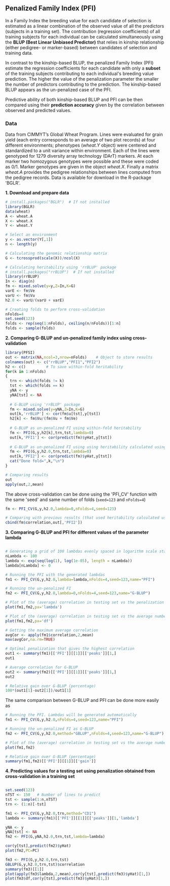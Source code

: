 ## Penalized Family Index (PFI)
In a Family Index the breeding value for each candidate of selection is estimated as a linear combination of the observed value of all the predictors (subjects in a training set). The contribution (regression coefficients) of all training subjects for each individual can be calculated simultaneously using the **BLUP (Best Linear Unbiased Predictor)** that relies in kinship relationship (either pedigree- or marker-based) between candidates of selection and training data. 

In contrast to the kinship-based BLUP, the penalized Family Index (PFI) estimate the regression coefficients for each candidate with only a **subset** of the training subjects contributing to each individual's breeding value prediction. The higher the value of the penalization parameter the smaller the number of predictors contributing to the prediction. The kinship-based BLUP appears as the un-penalized case of the PFI. 

Predictive ability of both kinship-based BLUP and PFI can be then compared using their **prediction accuracy** given by the correlation between observed and predicted values.

### Data
Data from CIMMYT’s Global Wheat Program. Lines were evaluated for grain yield (each entry corresponds to an average of two plot records) at four different environments; phenotypes (*wheat.Y* object) were centered and standardized to a unit variance within environment. Each of the lines were genotyped for 1279 diversity array technology (DArT) markers. At each marker two homozygous genotypes were possible and these were coded as 0/1. Marker genotypes are given in the object *wheat.X*. Finally a matrix *wheat.A* provides the pedigree relationships between lines computed from the pedigree records. Data is available for download in the R-package 'BGLR'.

**1. Download and prepare data**
```r
# install.packages("BGLR")  # If not installed
library(BGLR)
data(wheat)
A <- wheat.A
X <- wheat.X
Y <- wheat.Y

# Select an environment
y <- as.vector(Y[,1])
n <- length(y)

# Calculating the genomic relationship matrix
G <- tcrossprod(scale(X))/ncol(X)

# Calculating heritability using 'rrBLUP' package
# install.packages("rrBLUP")  # If not installed
library(rrBLUP)
In <- diag(n)
fm <- mixed.solve(y=y,Z=In,K=G)
varE <- fm$Ve
varU <- fm$Vu
h2.0 <- varU/(varU + varE)

# Creating folds to perform cross-validation
nFolds=4
set.seed(123)
folds <- rep(seq(1:nFolds), ceiling(n/nFolds))[1:n]
folds <- sample(folds)
```

**2. Comparing G-BLUP and un-penalized family index using cross-validation**
```r
library(PFSI)
out <- matrix(NA,ncol=3,nrow=nFolds)    # Object to store results
colnames(out) <- c("rrBLUP","PFI1","PFI2")
h2 <- c()         # To save within-fold heritability
for(k in 1:nFolds)
{
  trn <- which(folds != k)
  tst <- which(folds == k)
  yNA <- y
  yNA[tst] <- NA
  
  # G-BLUP using 'rrBLUP' package
  fm <- mixed.solve(y=yNA,Z=In,K=G)
  out[k,'rrBLUP'] <- cor(fm$u[tst],y[tst])
  h2[k] <- fm$Vu/(fm$Vu + fm$Ve)
  
  # G-BLUP as un-penalized FI using within-fold heritability
  fm <- PFI(G,y,h2[k],trn,tst,lambda=0)
  out[k,'PFI1'] <- cor(predict(fm)$yHat,y[tst])
  
  # G-BLUP as un-penalized FI using using heritability calculated using complete data
  fm <- PFI(G,y,h2.0,trn,tst,lambda=0)
  out[k,'PFI2'] <- cor(predict(fm)$yHat,y[tst])
  cat("Done fold=",k,"\n")
}

# Comparing results
out
apply(out,2,mean)
```
  
The above cross-validation can be done using the 'PFI_CV' function with the same 'seed' and same number of folds (`seed=123` and `nFolds=4`)

```r
fm <- PFI_CV(G,y,h2.0,lambda=0,nFolds=4,seed=123)

# Comparing with previous results (that used heritability calculated using complete data)
cbind(fm$correlation,out[,'PFI2'])
```

**3. Comparing G-BLUP and PFI for different values of the parameter lambda**
```r

# Generating a grid of 100 lambdas evenly spaced in logarithm scale starting from 1 to 0
nLambda <- 100
lambda <- exp(seq(log(1), log(1e-05), length = nLambda))
lambda[nLambda] <- 0

# Running the PFI with the generated lambdas
fm1 <- PFI_CV(G,y,h2.0,lambda=lambda,nFolds=4,seed=123,name="PFI")

# Running the un-penalized FI
fm2 <- PFI_CV(G,y,h2.0,lambda=0,nFolds=4,seed=123,name="G-BLUP")

# Plot of the (average) correlation in testing set vs the penalization parameter lambda
plot(fm1,fm2,px='lambda')

# Plot of the (average) correlation in testing set vs the average number of predictors (in training set)
plot(fm1,fm2,px='df')

# Getting the maximum average correlation
avgCor <- apply(fm1$correlation,2,mean)
max(avgCor,na.rm=TRUE)

# Optimal penalization that gives the highest correlation
out1 <- summary(fm1)[['PFI']][[1]][['peaks']][1,]
out1

# Average correlation for G-BLUP
out2 <- summary(fm2)[['PFI']][[1]][['peaks']][1,]
out2

# Relative gain over G-BLUP (percentage)
100*(out1[1]-out2[1])/out1[1]
```

The same comparison between G-BLUP and PFI can be done more easily as

```r
# Running the PFI. Lambdas will be generated automatically
fm1 <- PFI_CV(G,y,h2.0,nFolds=4,seed=123,name="PFI")

# Running the un-penalized FI as G-BLUP
fm2 <- PFI_CV(G,y,h2.0,method="GBLUP",nFolds=4,seed=123,name="G-BLUP")

# Plot of the (average) correlation in testing set vs the average number of predictors (in training set)
plot(fm1,fm2)

# Relative gain over G-BLUP (percentage)
summary(fm1,fm2)[['PFI']][[1]][['gain']]
```

**4. Predicting values for a testing set using penalization obtained from cross-validation in a training set**
```r

set.seed(123)
nTST <- 150   # Number of lines to predict
tst <- sample(1:n,nTST)   
trn <- (1:n)[-tst]

fm1 <- PFI_CV(G,y,h2.0,trn,method="CD1")
lambda <- summary(fm1)[['PFI']][[1]][['peaks']][1,'lambda']

yNA <- y
yNA[tst] <- NA
fm2 <- PFI(G,yNA,h2.0,trn,tst,lambda=lambda)

cor(y[tst],predict(fm2)$yHat)
plot(fm2,PC=PC)

fm3 <- PFI(G,y,h2.0,trn,tst)
GBLUP(G,y,h2.0,trn,tst)$correlation
summary(fm3)[[1]]
plot(apply(fm3$lambda,2,mean),cor(y[tst],predict(fm3)$yHat)[1,])
plot(fm3$df,cor(y[tst],predict(fm3)$yHat)[1,])
```

